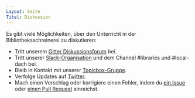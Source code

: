 ```yaml
---
Layout: Seite
Titel: Diskussion
---
```

Es gibt viele Möglichkeiten, über den Unterricht in der Bibliotheksschreinerei zu diskutieren:

- Tritt unserem [Gitter Diskussionsforum](https://gitter.im/LibraryCarpentry/) bei.
- Tritt unserer [Slack-Organisation](https://swc-slack-invite.herokuapp.com/) und dem Channel #libraries und #local-dach bei.
- Bleib in Kontakt mit unserer [Topicbox-Gruppe](https://carpentries.topicbox.com/groups/discuss-library-carpentry).
- Verfolge Updates auf [Twitter](https://twitter.com/LibCarpentry).
- Mach einen Vorschlag oder korrigiere einen Fehler, indem du [ein Issue](https://github.com/LibraryCarpentry/lc-shell/issues) oder [einen Pull Request](https://github.com/LibraryCarpentry/lc-shell/pulls) einreichst.
